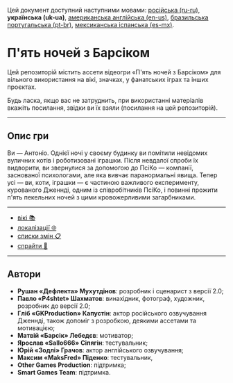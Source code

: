 Цей документ доступний наступними мовами: [російська (ru-ru)](/README_ru-ru.md), **українська (uk-ua)**, [американська англійська (en-us)](/README.md), [бразильська португальська (pt-br)](/README_pt-br.md), [мексиканська іспанська (es-mx)](/README_es-mx.md).

# П'ять ночей з Барсіком

Цей репозиторій містить ассети відеогри «П'ять ночей з Барсіком» для вільного використання на вікі, значках, у фанатських іграх та інших проєктах.

Будь ласка, якщо вас не затруднить, при використанні матеріалів вкажіть посилання, звідки ви їх взяли (посилання на цей репозиторій).

---

## Опис гри

Ви — Антоніо. Однієї ночі у своєму будинку ви помітили невідомих вуличних котів і роботизовані іграшки. Після невдалої спроби їх видворити, ви звернулися за допомогою до ПсіКо — компанії, заснованої психологами, але яка вивчає паранормальні явища. Тепер усі — ви, коти, іграшки — є частиною важливого експерименту, курованого Дженнді, одним із співробітників ПсіКо, і повинні прожити п'ять пекельних ночей з цими кровожерливими загарбниками.

---

* [вікі 📚](/wiki/)
* [локалізації 🌐](/langs/)
* [списки змін 📋](/changelogs/)
* [спрайти 👾](/sprites/)

---

## Автори

* **Рушан «Дефлекта» Мухутдінов**: розробник і сценарист з версії 2.0;
* **Павло «P4shtet» Шахматов**: винахідник, фотограф, художник, розробник до версії 2.0;
* **Гліб «GKProduction» Капустін**: актор російського озвучування Дженнді, також допоміг з розробкою, деякими ассетами та мотивацією;
* **Матвій «Барсік» Лебедєв**: мотиватор;
* **Ярослав «Sallo666» Сіпягін**: тестувальник;
* **Юрій «Зодлі» Грачов**: актор англійського озвучування;
* **Максим «MaksFred» Піденко**: тестувальник,
* **Other Games Production**: підтримка;
* **Smart Games Team**: підтримка.
